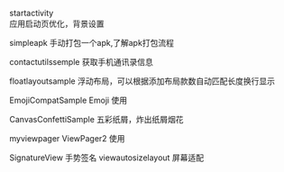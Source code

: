 startactivity  
应用启动页优化，背景设置

simpleapk
手动打包一个apk,了解apk打包流程

contactutilssemple
获取手机通讯录信息

floatlayoutsample
浮动布局，可以根据添加布局款数自动匹配长度换行显示

EmojiCompatSample
Emoji 使用

CanvasConfettiSample
五彩纸屑，炸出纸屑烟花

myviewpager
ViewPager2 使用


SignatureView
手势签名
viewautosizelayout
屏幕适配 
